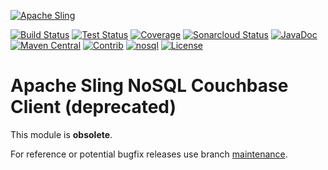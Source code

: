 [![Apache Sling](https://sling.apache.org/res/logos/sling.png)](https://sling.apache.org)

&#32;[![Build Status](https://ci-builds.apache.org/job/Sling/job/modules/job/sling-org-apache-sling-nosql-couchbase-client/job/master/badge/icon)](https://ci-builds.apache.org/job/Sling/job/modules/job/sling-org-apache-sling-nosql-couchbase-client/job/master/)&#32;[![Test Status](https://img.shields.io/jenkins/tests.svg?jobUrl=https://ci-builds.apache.org/job/Sling/job/modules/job/sling-org-apache-sling-nosql-couchbase-client/job/master/)](https://ci-builds.apache.org/job/Sling/job/modules/job/sling-org-apache-sling-nosql-couchbase-client/job/master/test/?width=800&height=600)&#32;[![Coverage](https://sonarcloud.io/api/project_badges/measure?project=apache_sling-org-apache-sling-nosql-couchbase-client&metric=coverage)](https://sonarcloud.io/dashboard?id=apache_sling-org-apache-sling-nosql-couchbase-client)&#32;[![Sonarcloud Status](https://sonarcloud.io/api/project_badges/measure?project=apache_sling-org-apache-sling-nosql-couchbase-client&metric=alert_status)](https://sonarcloud.io/dashboard?id=apache_sling-org-apache-sling-nosql-couchbase-client)&#32;[![JavaDoc](https://www.javadoc.io/badge/org.apache.sling/org.apache.sling.nosql.couchbase-client.svg)](https://www.javadoc.io/doc/org.apache.sling/org.apache.sling.nosql.couchbase-client)&#32;[![Maven Central](https://maven-badges.herokuapp.com/maven-central/org.apache.sling/org.apache.sling.nosql.couchbase-client/badge.svg)](https://search.maven.org/#search%7Cga%7C1%7Cg%3A%22org.apache.sling%22%20a%3A%22org.apache.sling.nosql.couchbase-client%22)&#32;[![Contrib](https://sling.apache.org/badges/status-contrib.svg)](https://github.com/apache/sling-aggregator/blob/master/docs/status/contrib.md)&#32;[![nosql](https://sling.apache.org/badges/group-nosql.svg)](https://github.com/apache/sling-aggregator/blob/master/docs/groups/nosql.md) [![License](https://img.shields.io/badge/License-Apache%202.0-blue.svg)](https://www.apache.org/licenses/LICENSE-2.0)

# Apache Sling NoSQL Couchbase Client (deprecated)

This module is **obsolete**.

For reference or potential bugfix releases use branch [maintenance](https://github.com/apache/sling-org-apache-sling-nosql-couchbase-client/tree/maintenance).